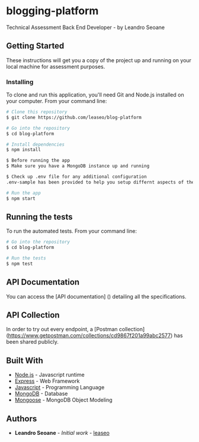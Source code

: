 # blogging-platform

Technical Assessment Back End Developer - by Leandro Seoane

## Getting Started

These instructions will get you a copy of the project up and running on your local machine for assessment purposes.

### Installing

To clone and run this application, you'll need Git and Node.js installed on your computer. From your command line: 

```bash
# Clone this repository
$ git clone https://github.com/leaseo/blog-platform

# Go into the repository
$ cd blog-platform

# Install dependencies
$ npm install

$ Before running the app
$ Make sure you have a MongoDB instance up and running

$ Check up .env file for any additional configuration
.env-sample has been provided to help you setup differnt aspects of the app, like the API Key.

# Run the app
$ npm start
```

## Running the tests

To run the automated tests. From your command line:
```bash
# Go into the repository
$ cd blog-platform

# Run the tests
$ npm test
```

## API Documentation

You can access the [API documentation] () detailing all the specifications.

## API Collection

In order to try out every endpoint, a [Postman collection] (https://www.getpostman.com/collections/cd9867f201a99abc2577) has been shared publicly. 

## Built With

* [Node.js](https://github.com/nodejs/node/) - Javascript runtime
* [Express](https://github.com/expressjs/express/) - Web Framework
* [Javascript](https://developer.mozilla.org/en-US/docs/Web/JavaScript/) - Programming Language
* [MongoDB](https://github.com/mongodb/mongo/) - Database
* [Mongoose](https://github.com/Automattic/mongoose/) - MongoDB Object Modeling

## Authors

* **Leandro Seoane** - *Initial work* - [leaseo](https://github.com/leaseo)
